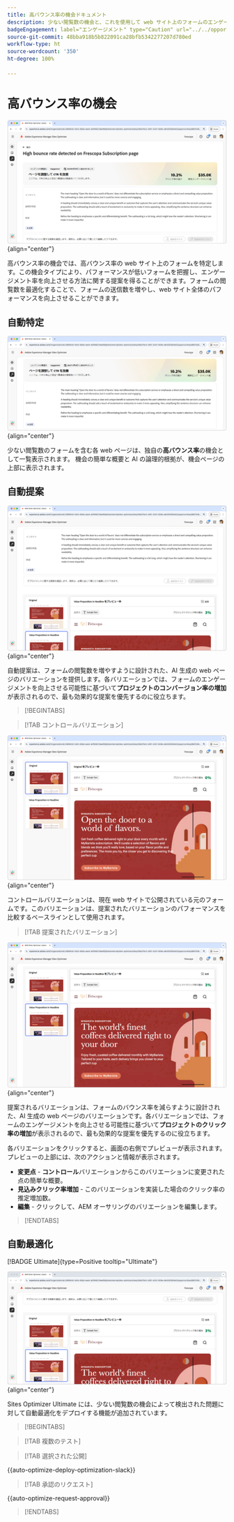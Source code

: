 ```yaml
---
title: 高バウンス率の機会ドキュメント
description: 少ない閲覧数の機会と、これを使用して web サイト上のフォームのエンゲージメントを向上させる方法について説明します。
badgeEngagement: label="エンゲージメント" type="Caution" url="../../opportunity-types/engagement.md" tooltip="エンゲージメント"
source-git-commit: 48bba918b5b822091ca28bfb5342277207d780ed
workflow-type: ht
source-wordcount: '350'
ht-degree: 100%

---
```



# 高バウンス率の機会

![高バウンス率の機会](./assets/high-bounce-rate/hero.png){align="center"}

高バウンス率の機会では、高バウンス率の web サイト上のフォームを特定します。この機会タイプにより、パフォーマンスが低いフォームを把握し、エンゲージメント率を向上させる方法に関する提案を得ることができます。フォームの閲覧数を最適化することで、フォームの送信数を増やし、web サイト全体のパフォーマンスを向上させることができます。

## 自動特定

![高バウンス率の自動特定](./assets/high-bounce-rate/auto-identify.png){align="center"}

少ない閲覧数のフォームを含む各 web ページは、独自の&#x200B;**高バウンス率**&#x200B;の機会として一覧表示されます。 機会の簡単な概要と AI の論理的根拠が、機会ページの上部に表示されます。

## 自動提案

![高バウンス率の自動提案](./assets/high-bounce-rate/auto-suggest.png){align="center"}

自動提案は、フォームの閲覧数を増やすように設計された、AI 生成の web ページのバリエーションを提供します。各バリエーションでは、フォームのエンゲージメントを向上させる可能性に基づいて&#x200B;**プロジェクトのコンバージョン率の増加**&#x200B;が表示されるので、最も効果的な提案を優先するのに役立ちます。

>[!BEGINTABS]

>[!TAB コントロールバリエーション]

![オリジナルバリエーション](./assets/high-bounce-rate/original-variation.png){align="center"}

コントロールバリエーションは、現在 web サイトで公開されている元のフォームです。このバリエーションは、提案されたバリエーションのパフォーマンスを比較するベースラインとして使用されます。

>[!TAB 提案されたバリエーション]

![提案されたバリエーション](./assets/high-bounce-rate/suggested-variations.png){align="center"}

提案されるバリエーションは、フォームのバウンス率を減らすように設計された、AI 生成の web ページのバリエーションです。各バリエーションでは、フォームのエンゲージメントを向上させる可能性に基づいて&#x200B;**プロジェクトのクリック率の増加**&#x200B;が表示されるので、最も効果的な提案を優先するのに役立ちます。

各バリエーションをクリックすると、画面の右側でプレビューが表示されます。プレビューの上部には、次のアクションと情報が表示されます。

* **変更点** - **コントロール**&#x200B;バリエーションからこのバリエーションに変更された点の簡単な概要。
* **見込みクリック率増加** - このバリエーションを実装した場合のクリック率の推定増加数。
* **編集** - クリックして、AEM オーサリングのバリエーションを編集します。

>[!ENDTABS]

## 自動最適化

[!BADGE Ultimate]{type=Positive tooltip="Ultimate"}

![高バウンス率の自動最適化](./assets/high-bounce-rate/auto-optimize.png){align="center"}

Sites Optimizer Ultimate には、少ない閲覧数の機会によって検出された問題に対して自動最適化をデプロイする機能が追加されています。

>[!BEGINTABS]

>[!TAB 複数のテスト]


>[!TAB 選択された公開]

{{auto-optimize-deploy-optimization-slack}}

>[!TAB 承認のリクエスト]

{{auto-optimize-request-approval}}

>[!ENDTABS]
